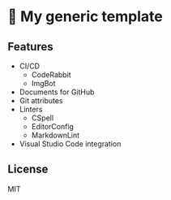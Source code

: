 # 📄 My generic template

## Features

- CI/CD
  - CodeRabbit
  - ImgBot
- Documents for GitHub
- Git attributes
- Linters
  - CSpell
  - EditorConfig
  - MarkdownLint
- Visual Studio Code integration

## License

MIT
